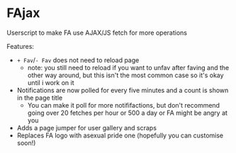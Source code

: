 # FAjax

Userscript to make FA use AJAX/JS fetch for more operations 

Features:

* `+ Fav`/`- Fav` does not need to reload page
  * note: you still need to reload if you want to unfav after faving and the other way around, but this isn't the most common case so it's okay until i work on it
* Notifications are now polled for every five minutes and a count is shown in the page title
  * You can make it poll for more notififactions, but don't recommend going over 20 fetches per hour or 500 a day or FA might be angry at you
* Adds a page jumper for user gallery and scraps
* Replaces FA logo with asexual pride one (hopefully you can customise soon!)
